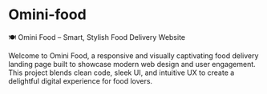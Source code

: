 # Omini-food


🍽️ Omini Food – Smart, Stylish Food Delivery Website

Welcome to Omini Food, a responsive and visually captivating food delivery landing page built to showcase modern web design and user engagement. This project blends clean code, sleek UI, and intuitive UX to create a delightful digital experience for food lovers.
